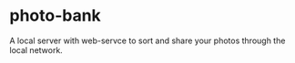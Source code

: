 # photo-bank
A local server with web-servce to sort and share your photos through the local network.
